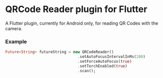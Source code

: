 # QRCode Reader plugin for Flutter

A Flutter plugin, currently for Android only, for reading QR Codes with the camera.

### Example

``` dart
Future<String> futureString = new QRCodeReader()
                                .setAutoFocusIntervalInMs(200)
                                .setForceAutoFocus(true)
                                .setTorchEnabled(true)
                                .scan();
```
